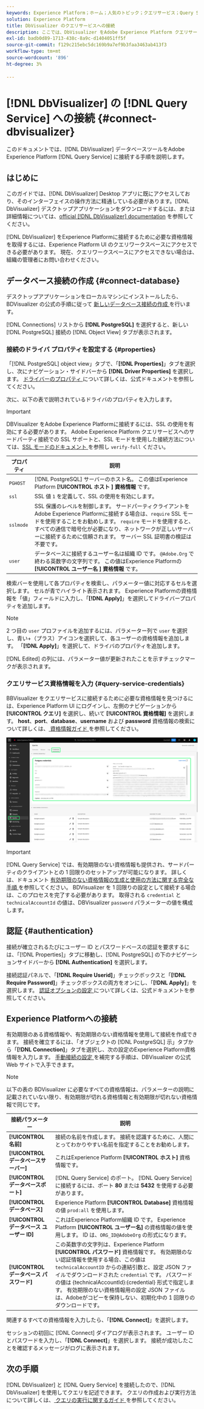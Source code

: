 ```yaml
---
keywords: Experience Platform；ホーム；人気のトピック；クエリサービス；Query Service;Db Visualizer;DbVisualizer;db Visulaizer；クエリサービスへの接続；
solution: Experience Platform
title: DbVisualizer のクエリサービスへの接続
description: ここでは、DbVisualizer をAdobe Experience Platform クエリサービスに接続する手順について説明します。
exl-id: badb0d89-1713-438c-8a9c-d1404051ff5f
source-git-commit: f129c215ebc5dc169b9a7ef9b3faa3463ab413f3
workflow-type: tm+mt
source-wordcount: '896'
ht-degree: 3%

---
```


# [!DNL DbVisualizer] の [!DNL Query Service] への接続 {#connect-dbvisualizer}

このドキュメントでは、[!DNL DbVisualizer] データベースツールをAdobe Experience Platform [!DNL Query Service] に接続する手順を説明します。

## はじめに

このガイドでは、[!DNL DbVisualizer] Desktop アプリに既にアクセスしており、そのインターフェイスの操作方法に精通している必要があります。[!DNL DbVisualizer] デスクトップアプリケーションをダウンロードするには、または詳細情報については、[official [!DNL DbVisualizer] documentation](https://www.dbvis.com/download/) を参照してください。

[!DNL  DbVisualizer] をExperience Platformに接続するために必要な資格情報を取得するには、Experience Platform UI のクエリワークスペースにアクセスできる必要があります。 現在、クエリワークスペースにアクセスできない場合は、組織の管理者にお問い合わせください。

## データベース接続の作成 {#connect-database}

デスクトップアプリケーションをローカルマシンにインストールしたら、BDVisualizer の公式の手順に従って [ 新しいデータベース接続の作成 ](https://confluence.dbvis.com/display/UG130/Create+a+New+Database+Connection) を行います。

[!DNL Connections] リストから **[!DNL PostgreSQL]** を選択すると、新しい [!DNL PostgreSQL] 接続の [!DNL Object View] タブが表示されます。

### 接続のドライバ プロパティを設定する {#properties}

「[!DNL PostgreSQL] object view」タブで、「**[!DNL Properties]**」タブを選択し、次にナビゲーション・サイドバーから **[!DNL Driver Properties]** を選択します。 [ ドライバーのプロパティ ](https://confluence.dbvis.com/display/UG130/Configuring+Connection+Properties#ConfiguringConnectionProperties-DriverProperties) について詳しくは、公式ドキュメントを参照してください。

次に、以下の表で説明されているドライバのプロパティを入力します。

>[!IMPORTANT]
>
>DBVisualizer をAdobe Experience Platformに接続するには、SSL の使用を有効にする必要があります。 Adobe Experience Platform クエリサービスへのサードパーティ接続での SSL サポートと、SSL モードを使用した接続方法については、[SSL モードのドキュメント ](./ssl-modes.md) を参照し `verify-full` ください。

| プロパティ | 説明 |
| ------ | ------ |
| `PGHOST` | [!DNL PostgreSQL] サーバーのホスト名。 この値はExperience Platform **[!UICONTROL ホスト ] 資格情報** です。 |
| `ssl` | SSL 値 `1` を定義して、SSL の使用を有効にします。 |
| `sslmode` | SSL 保護のレベルを制御します。 サードパーティクライアントをAdobe Experience Platformに接続する場合は、`require` SSL モードを使用することをお勧めします。 `require` モードを使用すると、すべての通信で暗号化が必要になり、ネットワークが正しいサーバーに接続するために信頼されます。 サーバー SSL 証明書の検証は不要です。 |
| `user` | データベースに接続するユーザー名は組織 ID です。 `@Adobe.Org` で終わる英数字の文字列です。 この値はExperience Platformの **[!UICONTROL ユーザー名 ] 資格情報** です。 |

検索バーを使用して各プロパティを検索し、パラメーター値に対応するセルを選択します。 セルが青でハイライト表示されます。 Experience Platformの資格情報を「値」フィールドに入力し、「**[!DNL Apply]**」を選択してドライバープロパティを追加します。

>[!NOTE]
>
>2 つ目の `user` プロファイルを追加するには、パラメーター列で `user` を選択し、青い+（プラス）アイコンを選択して、各ユーザーの資格情報を追加します。 「**[!DNL Apply]**」を選択して、ドライバのプロパティを追加します。

[!DNL Edited] の列には、パラメーター値が更新されたことを示すチェックマークが表示されます。

### クエリサービス資格情報を入力 {#query-service-credentials}

BBVisualizer をクエリサービスに接続するために必要な資格情報を見つけるには、Experience Platform UI にログインし、左側のナビゲーションから **[!UICONTROL クエリ]** を選択し、続いて **[!UICONTROL 資格情報]** を選択します。 **host**、**port**、**database**、**username** および **password** 資格情報の検索について詳しくは、[ 資格情報ガイド ](../ui/credentials.md) を参照してください。

![ 資格情報と期限切れになる資格情報がハイライト表示されているExperience Platform クエリワークスペースの「資格情報」ページ ](../images/clients/dbvisualizer/query-service-credentials-page.png)

>[!IMPORTANT]
>
>[!DNL Query Service] では、有効期限のない資格情報も提供され、サードパーティのクライアントとの 1 回限りのセットアップが可能になります。 詳しくは、ドキュメント [ 有効期限のない資格情報の生成と使用の方法に関する完全な手順 ](../ui/credentials.md#non-expiring-credentials) を参照してください。 BDVisualizer を 1 回限りの設定として接続する場合は、このプロセスを完了する必要があります。 取得される `credential` と `technicalAccountId` の値は、DBVisualizer `password` パラメーターの値を構成します。

## 認証 {#authentication}

接続が確立されるたびにユーザー ID とパスワードベースの認証を要求するには、「[!DNL Properties]」タブに移動し、[!DNL PostgreSQL] の下のナビゲーションサイドバーから **[!DNL Authentication]** を選択します。

接続認証パネルで、「**[!DNL Require Userid]**」チェックボックスと「**[!DNL Require Password]**」チェックボックスの両方をオンにし、「**[!DNL Apply]**」を選択します。 [ 認証オプションの設定 ](https://confluence.dbvis.com/display/UG140/Setting+Common+Authentication+Options) について詳しくは、公式ドキュメントを参照してください。

## Experience Platformへの接続

有効期限のある資格情報や、有効期限のない資格情報を使用して接続を作成できます。 接続を確立するには、「オブジェクトの [!DNL PostgreSQL] 示」タブから「**[!DNL Connection]**」タブを選択し、次の設定のExperience Platform資格情報を入力します。 [ 手動接続の設定 ](https://confluence.dbvis.com/display/UG100/Setting+Up+a+Connection+Manually) を補完する手順は、DBVisualizer の公式 Web サイトで入手できます。

>[!NOTE]
>
>以下の表の BDVisualizer に必要なすべての資格情報は、パラメーターの説明に記載されていない限り、有効期限が切れる資格情報と有効期限が切れない資格情報で同じです。

| 接続パラメーター | 説明 |
|---|---|
| **[!UICONTROL 名前]** | 接続の名前を作成します。 接続を認識するために、人間にとってわかりやすい名前を指定することをお勧めします。 |
| **[!UICONTROL データベースサーバー]** | これはExperience Platform **[!UICONTROL ホスト]** 資格情報です。 |
| **[!UICONTROL データベースポート]** | [!DNL Query Service] のポート。 [!DNL Query Service] に接続するには、ポート **80** または **5432** を使用する必要があります。 |
| **[!UICONTROL データベース]** | Experience Platform **[!UICONTROL Database]** 資格情報の値 `prod:all` を使用します。 |
| **[!UICONTROL データベース ユーザー ID]** | これはExperience Platform組織 ID です。 Experience Platform **[!UICONTROL ユーザー名]** の資格情報の値を使用します。 ID は、`ORG_ID@AdobeOrg` の形式になります。 |
| **[!UICONTROL データベース パスワード]** | この英数字の文字列は、Experience Platform **[!UICONTROL パスワード]** 資格情報です。 有効期限のない認証情報を使用する場合、この値は `technicalAccountID` からの連結引数と、設定 JSON ファイルでダウンロードされた `credential` です。 パスワードの値は {technicalAccountId}:{credential} 形式で指定します。 有効期限のない資格情報用の設定 JSON ファイルは、Adobeがコピーを保持しない、初期化中の 1 回限りのダウンロードです。 |

関連するすべての資格情報を入力したら、「**[!DNL Connect]**」を選択します。

セッションの初回に [!DNL Connect] ダイアログが表示されます。 ユーザー ID とパスワードを入力し、「**[!DNL Connect]**」を選択します。 接続が成功したことを確認するメッセージがログに表示されます。

## 次の手順

[!DNL DbVisualizer] と [!DNL Query Service] を接続したので、[!DNL DbVisualizer] を使用してクエリを記述できます。 クエリの作成および実行方法について詳しくは、[ クエリの実行に関するガイド ](../best-practices/writing-queries.md) を参照してください。
